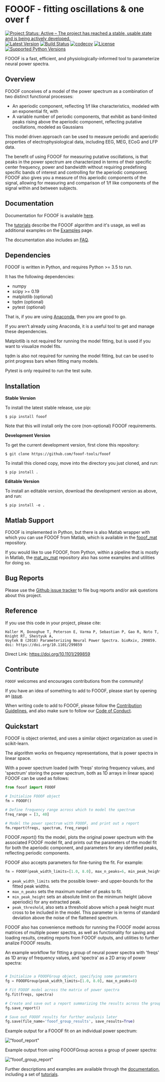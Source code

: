 # FOOOF - fitting oscillations & one over f

[![Project Status: Active – The project has reached a stable, usable state and is being actively developed.](http://www.repostatus.org/badges/latest/active.svg)](http://www.repostatus.org/#active)
[![Latest Version](https://img.shields.io/pypi/v/fooof.svg)](https://pypi.python.org/pypi/fooof/)
[![Build Status](https://travis-ci.org/fooof-tools/fooof.svg)](https://travis-ci.org/fooof-tools/fooof)
[![codecov](https://codecov.io/gh/fooof-tools/fooof/branch/master/graph/badge.svg)](https://codecov.io/gh/fooof-tools/fooof)
[![License](https://img.shields.io/pypi/l/fooof.svg)](https://opensource.org/licenses/Apache-2.0)
[![Supported Python Versions](https://img.shields.io/pypi/pyversions/fooof.svg)](https://pypi.python.org/pypi/fooof/)

FOOOF is a fast, efficient, and physiologically-informed tool to parameterize neural power spectra.

## Overview

FOOOF conceives of a model of the power spectrum as a combination of two distinct functional processes:
- An aperiodic component, reflecting 1/f like characteristics, modeled with an exponential fit, with
- A variable number of periodic components, that exhibit as band-limited peaks rising above the aperiodic component, reflecting putative oscillations, modeled as Gaussians

This model driven approach can be used to measure periodic and aperiodic properties of electrophysiological data, including EEG, MEG, ECoG and LFP data.

The benefit of using FOOOF for measuring putative oscillations, is that peaks in the power spectrum are characterized in terms of their specific center frequency, power and bandwidth without requiring predefining specific bands of interest and controlling for the aperiodic component. FOOOF also gives you a measure of this aperiodic components of the signal, allowing for measuring and comparison of 1/f like components of the signal within and between subjects.

## Documentation

Documentation for FOOOF is available [here](https://fooof-tools.github.io/fooof/index.html).

The [tutorials](https://fooof-tools.github.io/fooof/auto_tutorials/index.html) describe the FOOOF algorithm and it's usage, as well as additional examples on the [Examples](https://fooof-tools.github.io/fooof/auto_examples/index.html) page.

The documentation also includes an [FAQ](https://fooof-tools.github.io/fooof/faq.html).

## Dependencies

FOOOF is written in Python, and requires Python >= 3.5 to run.

It has the following dependencies:
- numpy
- scipy >= 0.19
- matplotlib (optional)
- tqdm (optional)
- pytest (optional)

That is, if you are using [Anaconda](https://www.anaconda.com/download/), then you are good to go.

If you aren't already using Anaconda, it is a useful tool to get and manage these dependencies.

Matplotlib is not required for running the model fitting, but is used if you want to visualize model fits.

tqdm is also not required for running the model fitting, but can be used to print progress bars when fitting many models.

Pytest is only required to run the test suite.

## Installation

**Stable Version**

To install the latest stable release, use pip:

`$ pip install fooof`

Note that this will install only the core (non-optional) FOOOF requirements.

**Development Version**

To get the current development version, first clone this repository:

`$ git clone https://github.com/fooof-tools/fooof`

To install this cloned copy, move into the directory you just cloned, and run:

`$ pip install .`

**Editable Version**

To install an editable version, download the development version as above, and run:

`$ pip install -e .`

## Matlab Support

FOOOF is implemented in Python, but there is also Matlab wrapper with which you can use FOOOF from Matlab, which is available in the [fooof_mat](http://github.com/fooof-tools/fooof_mat) repository.

If you would like to use FOOOF, from Python, within a pipeline that is mostly in Matlab, the [mat_py_mat](https://github.com/fooof-tools/mat_py_mat) repository also has some examples and utilities for doing so.

## Bug Reports

Please use the [Github issue tracker](https://github.com/fooof-tools/fooof/issues) to file bug reports and/or ask questions about this project.

## Reference

If you use this code in your project, please cite:

    Haller M, Donoghue T, Peterson E, Varma P, Sebastian P, Gao R, Noto T, Knight RT, Shestyuk A,
    Voytek B (2018) Parameterizing Neural Power Spectra. bioRxiv, 299859.
    doi: https://doi.org/10.1101/299859

Direct Link: https://doi.org/10.1101/299859

## Contribute

`FOOOF` welcomes and encourages contributions from the community!

If you have an idea of something to add to FOOOF, please start by opening an [issue](https://github.com/fooof-tools/fooof/issues).

When writing code to add to FOOOF, please follow the [Contribution Guidelines](https://github.com/fooof-tools/fooof/blob/master/CONTRIBUTING.md), and also make sure to follow our
[Code of Conduct](https://github.com/fooof-tools/fooof/blob/master/CODE_OF_CONDUCT.md).

## Quickstart

FOOOF is object oriented, and uses a similar object organization as used in scikit-learn.

The algorithm works on frequency representations, that is power spectra in linear space.

With a power spectrum loaded (with 'freqs' storing frequency values, and 'spectrum' storing the power spectrum, both as 1D arrays in linear space) FOOOF can be used as follows:

```python
from fooof import FOOOF

# Initialize FOOOF object
fm = FOOOF()

# Define frequency range across which to model the spectrum
freq_range = [3, 40]

# Model the power spectrum with FOOOF, and print out a report
fm.report(freqs, spectrum, freq_range)
```

FOOOF.report() fits the model, plots the original power spectrum with the associated FOOOF model fit, and prints out the parameters of the model fit for both the aperiodic component, and parameters for any identified peaks, reflecting periodic components.

FOOOF also accepts parameters for fine-tuning the fit. For example:

```python
fm = FOOOF(peak_width_limits=[1.0, 8.0], max_n_peaks=6, min_peak_height=0.1, peak_threshold=2.0)
```

* `peak_width_limits` sets the possible lower- and upper-bounds for the fitted peak widths.
* `max_n_peaks` sets the maximum number of peaks to fit.
* `min_peak_height` sets an absolute limit on the minimum height (above aperiodic) for any extracted peak.
* `peak_threshold`, also sets a threshold above which a peak height must cross to be included in the model. This parameter is in terms of standard deviation above the noise of the flattened spectrum.

FOOOF also has convenience methods for running the FOOOF model across matrices of multiple power spectra, as well as functionality for saving and loading results, creating reports from FOOOF outputs, and utilities to further analize FOOOF results.

An example workflow for fitting a group of neural power spectra with 'freqs' as 1D array of frequency values, and 'spectra' as a 2D array of power spectra:

```python

# Initialize a FOOOFGroup object, specifying some parameters
fg = FOOOFGroup(peak_width_limits=[1.0, 8.0], max_n_peaks=8)

# Fit FOOOF model across the matrix of power spectra
fg.fit(freqs, spectra)

# Create and save out a report summarizing the results across the group of power spectra
fg.save_report()

# Save out FOOOF results for further analysis later
fg.save(file_name='fooof_group_results', save_results=True)
```

Example output for a FOOOF fit on an individual power spectrum:

!["fooof_report"](img/FOOOF_report.png)

Example output from using FOOOFGroup across a group of power spectra:

!["fooof_group_report"](img/FOOOFGroup_report.png)

Further descriptions and examples are available through the [documentation](https://fooof-tools.github.io/fooof/index.html), including a set of [tutorials](https://fooof-tools.github.io/fooof/auto_tutorials/index.html).
